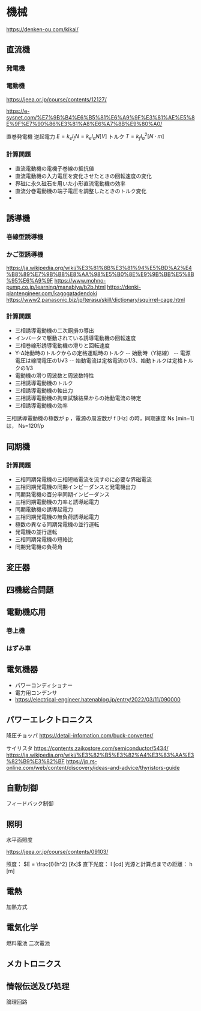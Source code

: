 # 機械

https://denken-ou.com/kikai/

## 直流機
### 発電機


### 電動機

https://jeea.or.jp/course/contents/12127/

https://e-sysnet.com/%E7%9B%B4%E6%B5%81%E6%A9%9F%E3%81%AE%E5%8E%9F%E7%90%86%E3%81%A8%E6%A7%8B%E9%80%A0/

直巻発電機 逆起電力 $E = k_eI_fN = k_eI_aN [V]$ トルク $T = k_fI_a^2 [N⋅m]$

### 計算問題
- 直流電動機の電機子巻線の抵抗値
- 直流電動機の入力電圧を変化させたときの回転速度の変化
- 界磁に永久磁石を用いた小形直流電動機の効率
- 直流分巻電動機の端子電圧を調整したときのトルク変化
- 

## 誘導機
### 巻線型誘導機

### かご型誘導機

https://ja.wikipedia.org/wiki/%E3%81%8B%E3%81%94%E5%BD%A2%E4%B8%89%E7%9B%B8%E8%AA%98%E5%B0%8E%E9%9B%BB%E5%8B%95%E6%A9%9F
https://www.mohno-pump.co.jp/learning/manabiya/b2b.html
https://denki-plantengineer.com/kagogatadendoki
https://www2.panasonic.biz/jp/terasu/skill/dictionary/squirrel-cage.html

### 計算問題
- 三相誘導電動機の二次銅損の導出
- インバータで駆動されている誘導電動機の回転速度
- 三相巻線形誘導電動機の滑りと回転速度
- Y-Δ始動時のトルクからの定格運転時のトルク
  -- 始動時（Y結線）
  -- 電源電圧は線間電圧の1/√3
  -- 始動電流は定格電流の1/3、始動トルクは定格トルクの1/3  
- 電動機の滑り周波数と周波数特性
- 三相誘導電動機のトルク
- 三相誘導電動機の軸出力
- 三相誘導電動機の拘束試験結果からの始動電流の特定
- 三相誘導電動機の効率


三相誘導電動機の極数が p ，電源の周波数が f [Hz] の時，同期速度 Ns [min−1] は，
Ns=120f/p

## 同期機


### 計算問題
- 三相同期発電機の三相短絡電流を流すのに必要な界磁電流
- 三相同期発電機の同期インピーダンスと発電機出力
- 同期発電機の百分率同期インピーダンス
- 三相同期電動機の力率と誘導起電力
- 同期電動機の誘導起電力
- 三相同期発電機の無負荷誘導起電力
- 極数の異なる同期発電機の並行運転
- 発電機の並行運転
- 三相同期発電機の短絡比
- 同期発電機の負荷角


## 変圧器

## 四機総合問題


## 電動機応用

### 巻上機

### はずみ車

## 電気機器

- パワーコンディショナー
- 電力用コンデンサ
- https://electrical-engineer.hatenablog.jp/entry/2022/03/11/090000

## パワーエレクトロニクス
降圧チョッパ
https://detail-infomation.com/buck-converter/

サイリスタ
https://contents.zaikostore.com/semiconductor/5434/
https://ja.wikipedia.org/wiki/%E3%82%B5%E3%82%A4%E3%83%AA%E3%82%B9%E3%82%BF
https://jp.rs-online.com/web/content/discovery/ideas-and-advice/thyristors-guide

## 自動制御
フィードバック制御

## 照明
水平面照度

https://jeea.or.jp/course/contents/09103/

照度： $E = \frac{I}{h^2} [ℓx]$
直下光度： I [cd]
光源と計算点までの距離： h [m]

## 電熱
加熱方式

## 電気化学
燃料電池
二次電池

## メカトロニクス

## 情報伝送及び処理
論理回路


